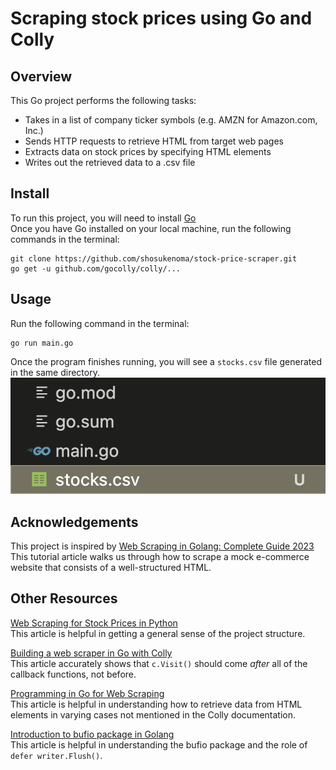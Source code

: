 # Scraping stock prices using Go and Colly


## Overview
This Go project performs the following tasks:
- Takes in a list of company ticker symbols (e.g. AMZN for Amazon.com, Inc.)
- Sends HTTP requests to retrieve HTML from target web pages
- Extracts data on stock prices by specifying HTML elements
- Writes out the retrieved data to a .csv file

## Install
To run this project, you will need to install [Go](https://go.dev/doc/install)  
Once you have Go installed on your local machine, run the following commands in the terminal:
```
git clone https://github.com/shosukenoma/stock-price-scraper.git
go get -u github.com/gocolly/colly/...
```

## Usage

Run the following command in the terminal:
```
go run main.go
```
Once the program finishes running, you will see a `stocks.csv` file generated in the same directory.  
![Screenshot of the new .csv being created](/assets/images/csv_file_created.png)

## Acknowledgements

This project is inspired by [Web Scraping in Golang: Complete Guide 2023](https://www.zenrows.com/blog/web-scraping-golang#how-to-web-scrape-in-go)  
This tutorial article walks us through how to scrape a mock e-commerce website that consists of a well-structured HTML.

## Other Resources
  
[Web Scraping for Stock Prices in Python](https://www.geeksforgeeks.org/web-scraping-for-stock-prices-in-python/#)  
This article is helpful in getting a general sense of the project structure.

[Building a web scraper in Go with Colly](https://blog.logrocket.com/building-web-scraper-go-colly/)  
This article accurately shows that `c.Visit()` should come *after* all of the callback functions, not before.

[Programming in Go for Web Scraping](https://medium.com/@shahidahmed.org/programming-in-go-for-web-scraping-aedf937e769d#:~:text=The%20most%20important%20callback%20for%20our%20need%20is%20OnHTML().)  
This article is helpful in understanding how to retrieve data from HTML elements in varying cases not mentioned in the Colly documentation.  

[Introduction to bufio package in Golang](https://medium.com/golangspec/introduction-to-bufio-package-in-golang-ad7d1877f762#:~:text=bufio.Writer%20sends%20data%20only%20when%20buffer%20is%20either%20full%20or%20when%20explicitly%20requested%20with%20Flush%20method.)  
This article is helpful in understanding the bufio package and the role of `defer writer.Flush()`.
